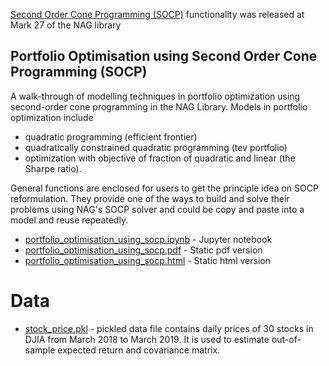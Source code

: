 [Second Order Cone Programming (SOCP)](https://en.wikipedia.org/wiki/Second-order_cone_programming) functionality was released at Mark 27 of the NAG library

## Portfolio Optimisation using Second Order Cone Programming (SOCP)

A walk-through of modelling techniques in portfolio optimization using second-order cone programming in the NAG Library. Models in portfolio optimization include

* quadratic programming (efficient frontier)
* quadratically constrained quadratic programming (tev portfolio)
* optimization with objective of fraction of quadratic and linear (the Sharpe ratio).

General functions are enclosed for users to get the principle idea on SOCP reformulation. They provide one of the ways to build and solve their problems using NAG's SOCP solver and could be copy and paste into a model and reuse repeatedly.               

* [portfolio_optimisation_using_socp.ipynb](./portfolio_optimisation_using_socp.ipynb) - Jupyter notebook
* [portfolio_optimisation_using_socp.pdf](./static/portfolio_optimisation_using_socp.pdf) - Static pdf version
* [portfolio_optimisation_using_socp.html](./static/portfolio_optimisation_using_socp.html) - Static html version

# Data

* [stock_price.pkl](./stock_price.pkl) - pickled data file contains daily prices of 30 stocks in DJIA from March 2018 to March 2019. It is used to estimate out-of-sample expected return and covariance matrix.
